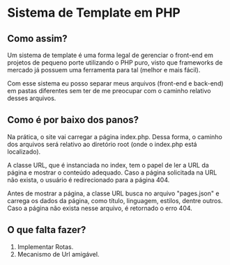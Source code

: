 # Sistema de Template em PHP

## Como assim?

Um sistema de template é uma forma legal de gerenciar o front-end em projetos de pequeno porte utilizando o PHP puro, visto que frameworks de mercado já possuem uma ferramenta para tal (melhor e mais fácil).

Com esse sistema eu posso separar meus arquivos (front-end e back-end) em pastas diferentes sem ter de me preocupar com o caminho relativo desses arquivos.

## Como é por baixo dos panos?

Na prática, o site vai carregar a página index.php. Dessa forma, o caminho dos arquivos será relativo ao diretório root (onde o index.php está localizado).

A classe URL, que é instanciada no index, tem o papel de ler a URL da página e mostrar o conteúdo adequado. Caso a página solicitada na URL não exista, o usuário é redirecionado para a página 404.

Antes de mostrar a página, a classe URL busca no arquivo "pages.json" e carrega os dados da página, como título, linguagem, estilos, dentre outros. Caso a página não exista nesse arquivo, é retornado o erro 404.

## O que falta fazer?

1. Implementar Rotas.
1. Mecanismo de Url amigável.

